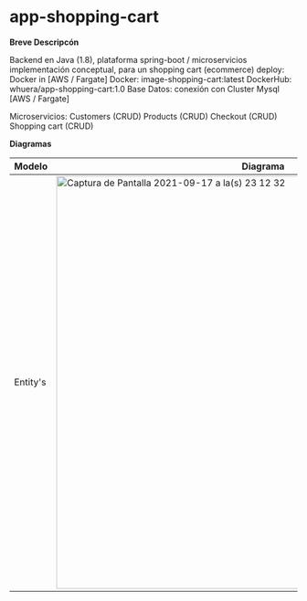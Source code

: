 # app-shopping-cart

**Breve Descripcón**

Backend en Java (1.8), plataforma spring-boot / microservicios
implementación conceptual, para un shopping cart (ecommerce)
deploy: Docker in [AWS / Fargate]
Docker: image-shopping-cart:latest
DockerHub: whuera/app-shopping-cart:1.0
Base Datos: conexión con Cluster Mysql [AWS / Fargate]

Microservicios: 
Customers (CRUD)
Products (CRUD)
Checkout (CRUD)
Shopping cart (CRUD)

**Diagramas**

| Modelo | Diagrama |
| -- | -- |
| Entity's | <img width="723" alt="Captura de Pantalla 2021-09-17 a la(s) 23 12 32" src="https://user-images.githubusercontent.com/20179546/133872307-cb38de0b-7d5e-4750-b6d4-3229148b67e5.png"> |


